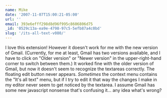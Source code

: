 ```yaml
---
name: Mike
date: '2007-11-07T15:00:21-05:00'
url: ''
email: 393e6efff298d8d96f995c8606806d75
_id: '0529c13a-ea9e-4798-97c5-5efb87a4c0bd'
slug: '/its-all-text-v080/'
---
```


I love this extension! However it doesn't work for me with the new version of
Gmail. (Currently, for me at least, Gmail has two versions available, and I
have to click on "Older version" or "Newer version" in the upper-right-hand
corner to switch between them.) It worked fine with the older version of
Gmail, but now it doesn't seem to recognize the textareas correctly. The
floating edit button never appears. _Sometimes_ the context menu contains the
"It's all text" menu, but if I try to edit it that way the changes I make in
my editor never seem to get noticed by the textarea. I assume Gmail has some
new javascript nonsense that's confusing it... any idea what's wrong?

